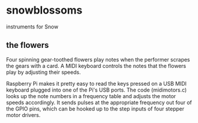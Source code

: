 # snowblossoms
instruments for Snow

## the flowers
Four spinning gear-toothed flowers play notes when the performer scrapes the gears with a card. A MIDI keyboard controls the notes that the flowers play by adjusting their speeds.

Raspberry Pi makes it pretty easy to read the keys pressed on a USB MIDI keyboard plugged into one of the Pi's USB ports. The code (midimotors.c) looks up the note numbers in a frequency table and adjusts the motor speeds accordingly. It sends pulses at the appropriate frequency out four of the GPIO pins, which can be hooked up to the step inputs of four stepper motor drivers.
